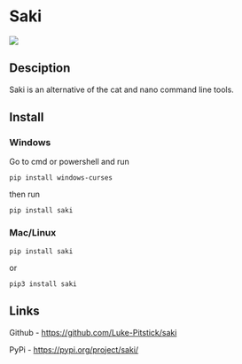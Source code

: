 # Saki

![](https://www.beardsleyzoo.org/uploads/1/2/4/2/124214186/245_orig.jpg)

## Desciption

Saki is an alternative of the cat and nano command line tools.


## Install 

### Windows
Go to cmd or powershell and run
```
pip install windows-curses
```
then run
```
pip install saki
```

### Mac/Linux
```
pip install saki
```
or
```
pip3 install saki
```


## Links

Github - https://github.com/Luke-Pitstick/saki

PyPi - https://pypi.org/project/saki/


